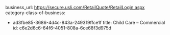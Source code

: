 business_url: https://secure.usli.com/RetailQuote/RetailLogin.aspx
category-class-of-business:
  - ad3fbe85-3686-4d4c-843a-249319ffce1f
title: Child Care – Commercial
id: c6e2d6c6-64f6-4051-808a-6ce68f3d975d
